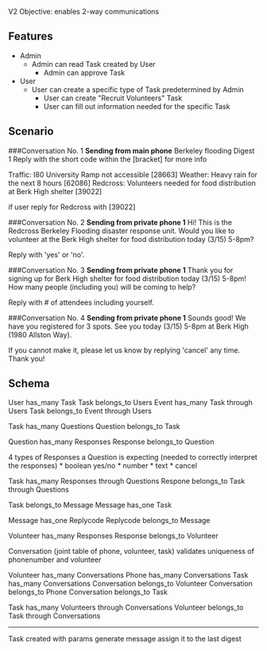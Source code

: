 V2 Objective: enables 2-way communications

## Features

* Admin
	* Admin can read Task created by User
		* Admin can approve Task
* User
	* User can create a specific type of Task predetermined by Admin
		* User can create "Recruit Volunteers" Task
		* User can fill out information needed for the specific Task


## Scenario

###Conversation No. 1
**Sending from main phone**
Berkeley flooding Digest 1
Reply with the short code within the [bracket] for more info

Traffic: I80 University Ramp not accessible [28663]
Weather: Heavy rain for the next 8 hours [62086]
Redcross: Volunteers needed for food distribution at Berk High shelter [39022]

if user reply for Redcross with [39022]

###Conversation No. 2
**Sending from private phone 1**
Hi! This is the Redcross Berkeley Flooding disaster response unit. Would you like to volunteer at the Berk High shelter for food distribution today (3/15) 5-8pm?

Reply with 'yes' or 'no'.

###Conversation No. 3
**Sending from private phone 1**
Thank you for signing up for Berk High shelter for food distribution today (3/15) 5-8pm! How many people (including you) will be coming to help?

Reply with # of attendees including yourself.

###Conversation No. 4
**Sending from private phone 1**
Sounds good! We have you registered for 3 spots. See you today (3/15) 5-8pm at Berk High (1980 Allston Way).

If you cannot make it, please let us know by replying 'cancel' any time. Thank you!

## Schema

User has_many Task
Task belongs_to Users
Event has_many Task through Users
Task belongs_to Event through Users

Task has_many Questions
Question belongs_to Task

Question has_many Responses
Response belongs_to Question 

4 types of Responses a Question is expecting (needed to correctly interpret the responses)
	* boolean yes/no
	* number
	* text
	* cancel

Task has_many Responses through Questions
Respone belongs_to Task through Questions

Task belongs_to Message
Message has_one Task

Message has_one Replycode
Replycode belongs_to Message

Volunteer has_many Responses
Response belongs_to Volunteer

Conversation (joint table of phone, volunteer, task)
validates uniqueness of phonenumber and volunteer

Volunteer has_many Conversations
Phone has_many Conversations
Task has_many Conversations
Conversation belongs_to Volunteer
Conversation belongs_to Phone
Conversation belongs_to Task


Task has_many Volunteers through Conversations
Volunteer belongs_to Task through Conversations

---

Task created with params
generate message
assign it to the last digest











